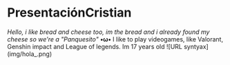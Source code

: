 # PresentaciónCristian
_Hello, i like bread and cheese too, im the bread and i already found my cheese so we're a "Panquesito"_ **•ω•**
I like to play videogames, like Valorant, Genshin impact and League of legends.
Im 17 years old
![URL syntyax] (img/hola_.png)

